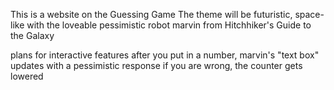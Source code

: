 This is a website on the Guessing Game
The theme will be futuristic, space-like with the loveable pessimistic robot marvin
from Hitchhiker's Guide to the Galaxy

plans for interactive features
after you put in a number, marvin's "text box" updates with a pessimistic response
if you are wrong, the counter gets lowered
